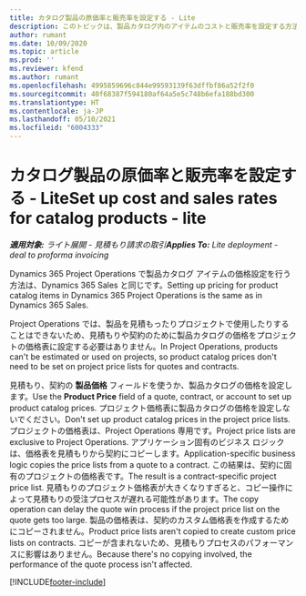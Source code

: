```yaml
---
title: カタログ製品の原価率と販売率を設定する - Lite
description: このトピックは、製品カタログ内のアイテムのコストと販売率を設定する方法に関する情報を提供します。
author: rumant
ms.date: 10/09/2020
ms.topic: article
ms.prod: ''
ms.reviewer: kfend
ms.author: rumant
ms.openlocfilehash: 4995859696c844e99593139f63dffbf86a52f2f0
ms.sourcegitcommit: 40f68387f594180af64a5e5c748b6efa188bd300
ms.translationtype: HT
ms.contentlocale: ja-JP
ms.lasthandoff: 05/10/2021
ms.locfileid: "6004333"
---
```

# <a name="set-up-cost-and-sales-rates-for-catalog-products---lite"></a><span data-ttu-id="0bf88-103">カタログ製品の原価率と販売率を設定する - Lite</span><span class="sxs-lookup"><span data-stu-id="0bf88-103">Set up cost and sales rates for catalog products - lite</span></span>

<span data-ttu-id="0bf88-104">_**適用対象:** ライト展開 - 見積もり請求の取引_</span><span class="sxs-lookup"><span data-stu-id="0bf88-104">_**Applies To:** Lite deployment - deal to proforma invoicing_</span></span>


<span data-ttu-id="0bf88-105">Dynamics 365 Project Operations で製品カタログ アイテムの価格設定を行う方法は、Dynamics 365 Sales と同じです。</span><span class="sxs-lookup"><span data-stu-id="0bf88-105">Setting up pricing for product catalog items in Dynamics 365 Project Operations is the same as in Dynamics 365 Sales.</span></span>

<span data-ttu-id="0bf88-106">Project Operations では、製品を見積もったりプロジェクトで使用したりすることはできないため、見積もりや契約のために製品カタログの価格をプロジェクトの価格表に設定する必要はありません。</span><span class="sxs-lookup"><span data-stu-id="0bf88-106">In Project Operations, products can't be estimated or used on projects, so product catalog prices don't need to be set on project price lists for quotes and contracts.</span></span>

<span data-ttu-id="0bf88-107">見積もり、契約の **製品価格** フィールドを使うか、製品カタログの価格を設定します。</span><span class="sxs-lookup"><span data-stu-id="0bf88-107">Use the **Product Price** field of a quote, contract, or account to set up product catalog prices.</span></span> <span data-ttu-id="0bf88-108">プロジェクト価格表に製品カタログの価格を設定しないでください。</span><span class="sxs-lookup"><span data-stu-id="0bf88-108">Don't set up product catalog prices in the project price lists.</span></span> <span data-ttu-id="0bf88-109">プロジェクトの価格表は、Project Operations 専用です。</span><span class="sxs-lookup"><span data-stu-id="0bf88-109">Project price lists are exclusive to Project Operations.</span></span> <span data-ttu-id="0bf88-110">アプリケーション固有のビジネス ロジックは、価格表を見積もりから契約にコピーします。</span><span class="sxs-lookup"><span data-stu-id="0bf88-110">Application-specific business logic copies the price lists from a quote to a contract.</span></span> <span data-ttu-id="0bf88-111">この結果は、契約に固有のプロジェクトの価格表です。</span><span class="sxs-lookup"><span data-stu-id="0bf88-111">The result is a contract-specific project price list.</span></span> <span data-ttu-id="0bf88-112">見積もりのプロジェクト価格表が大きくなりすぎると、コピー操作によって見積もりの受注プロセスが遅れる可能性があります。</span><span class="sxs-lookup"><span data-stu-id="0bf88-112">The copy operation can delay the quote win process if the project price list on the quote gets too large.</span></span> <span data-ttu-id="0bf88-113">製品の価格表は、契約のカスタム価格表を作成するためにコピーされません。</span><span class="sxs-lookup"><span data-stu-id="0bf88-113">Product price lists aren't copied to create custom price lists on contracts.</span></span> <span data-ttu-id="0bf88-114">コピーが含まれないため、見積もりプロセスのパフォーマンスに影響はありません。</span><span class="sxs-lookup"><span data-stu-id="0bf88-114">Because there's no copying involved, the performance of the quote process isn't affected.</span></span>


[!INCLUDE[footer-include](../../includes/footer-banner.md)]